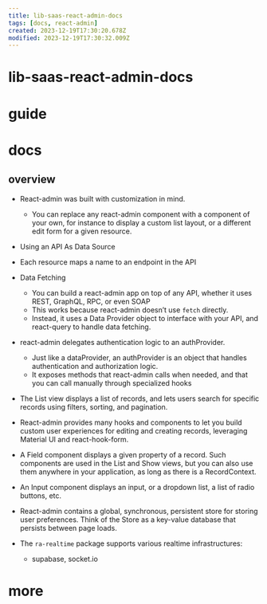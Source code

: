 ```yaml
---
title: lib-saas-react-admin-docs
tags: [docs, react-admin]
created: 2023-12-19T17:30:20.678Z
modified: 2023-12-19T17:30:32.009Z
---
```


# lib-saas-react-admin-docs

# guide

# docs

## overview

- React-admin was built with customization in mind. 
  - You can replace any react-admin component with a component of your own, for instance to display a custom list layout, or a different edit form for a given resource.

- Using an API As Data Source
- Each resource maps a name to an endpoint in the API

- Data Fetching
  - You can build a react-admin app on top of any API, whether it uses REST, GraphQL, RPC, or even SOAP
  - This works because react-admin doesn’t use `fetch` directly. 
  - Instead, it uses a Data Provider object to interface with your API, and react-query to handle data fetching.

- react-admin delegates authentication logic to an authProvider.
  - Just like a dataProvider, an authProvider is an object that handles authentication and authorization logic. 
  - It exposes methods that react-admin calls when needed, and that you can call manually through specialized hooks

- The List view displays a list of records, and lets users search for specific records using filters, sorting, and pagination.

- React-admin provides many hooks and components to let you build custom user experiences for editing and creating records, leveraging Material UI and react-hook-form.
- A Field component displays a given property of a record. Such components are used in the List and Show views, but you can also use them anywhere in your application, as long as there is a RecordContext.

- An Input component displays an input, or a dropdown list, a list of radio buttons, etc. 

- React-admin contains a global, synchronous, persistent store for storing user preferences. Think of the Store as a key-value database that persists between page loads.

- The `ra-realtime` package supports various realtime infrastructures:
  - supabase, socket.io
# more
